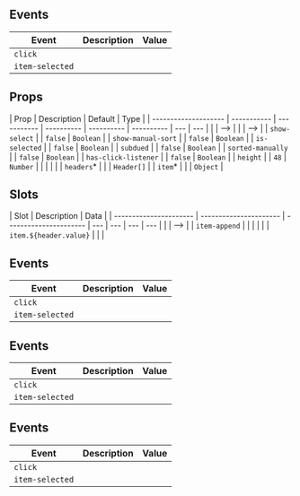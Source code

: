 ## Events

| Event           | Description | Value |
| --------------- | ----------- | ----- |
| `click`         |             |       |
| `item-selected` |             |       |

## Props

| Prop                 | Description | Default     | Type       |
| -------------------- | ----------- | ----------- | ---------- | ---------- | ---------- | --- | --- |
| <!--                 | <!--        | `headers`\* |            |            | `Header[]` | --> | --> |
| <!--                 | <!--        | `item`\*    |            |            | `Object`   | --> | --> |
| `show-select`        |             | `false`     | `Boolean`  |
| `show-manual-sort`   |             | `false`     | `Boolean`  |
| `is-selected`        |             | `false`     | `Boolean`  |
| `subdued`            |             | `false`     | `Boolean`  |
| `sorted-manually`    |             | `false`     | `Boolean`  |
| `has-click-listener` |             | `false`     | `Boolean`  |
| `height`             |             | `48`        | `Number`   |
| <!--                 | `headers`\* |             |            | `Header[]` | -->        |
| <!--                 | `item`\*    |             |            | `Object`   | -->        |
| `headers`\*          |             |             | `Header[]` |
| `item`\*             |             |             | `Object`   |

## Slots

| Slot                   | Description            | Data                   |
| ---------------------- | ---------------------- | ---------------------- | --- | --- | --- | --- |
| <!--                   | <!--                   | `item.${header.value}` |     |     | --> | --> |
| `item-append`          |                        |                        |
| <!--                   | `item.${header.value}` |                        |     | --> |
| `item.${header.value}` |                        |                        |

## Events

| Event           | Description | Value |
| --------------- | ----------- | ----- |
| `click`         |             |       |
| `item-selected` |             |       |

## Events

| Event           | Description | Value |
| --------------- | ----------- | ----- |
| `click`         |             |       |
| `item-selected` |             |       |

## Events

| Event           | Description | Value |
| --------------- | ----------- | ----- |
| `click`         |             |       |
| `item-selected` |             |       |
